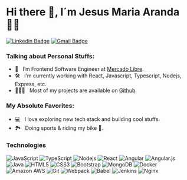 # Hi there 👋, I´m Jesus Maria Aranda  👨‍💻

[![Linkedin Badge](https://img.shields.io/badge/linkedin-%230077B5.svg?style=for-the-badge&logo=linkedin&logoColor=white&link=https://www.linkedin.com/in/aranda-jm/)](https://www.linkedin.com/in/aranda-jm/)
[![Gmail Badge](https://img.shields.io/badge/Gmail-D14836?style=for-the-badge&logo=gmail&logoColor=white&link=mailto:jesus.maria.aranda@gmail.com)](mailto:jesus.maria.aranda@gmail.com)

### Talking about Personal Stuffs:

- 🚀 &nbsp; I’m Frontend Software Engineer at [Mercado Libre](https://github.com/mercadolibre).
- 🛠 &nbsp; I’m currently working with React, Javascript, Typescript, Nodejs, Express,  etc.
- 👨🏻‍💻 &nbsp; Most of my projects are available on [Github](https://github.com/arandajm).

### My Absolute Favorites:

- 💻 &nbsp; I love exploring new tech stack and building cool stuffs.
- 🏞️ &nbsp; Doing sports & riding my bike 💪.

### Technologies

![JavaScript](https://img.shields.io/badge/-JavaScript-black?style=flat-square&logo=javascript)
![TypeScript](https://img.shields.io/badge/typescript-%23007ACC.svg?style=flat-square&logo=typescript&logoColor=white)
![Nodejs](https://img.shields.io/badge/node.js-%2343853D.svg?style=flat-square&logo=node-dot-js&logoColor=white)
![React](https://img.shields.io/badge/-React-black?style=flat-square&logo=react)
![Angular](https://img.shields.io/badge/angular-%23DD0031.svg?style=flat-square&logo=angular&logoColor=white)
![Angular.js](https://img.shields.io/badge/angular.js-%23E23237.svg?style=flat-square&logo=angularjs&logoColor=white)
![Java](https://img.shields.io/badge/-java-E34A86?style=flat-square&logo=java)
![HTML5](https://img.shields.io/badge/-HTML5-E34F26?style=flat-square&logo=html5&logoColor=white)
![CSS3](https://img.shields.io/badge/-CSS3-1572B6?style=flat-square&logo=css3)
![Bootstrap](https://img.shields.io/badge/-Bootstrap-563D7C?style=flat-square&logo=bootstrap)
![MongoDB](https://img.shields.io/badge/-MongoDB-black?style=flat-square&logo=mongodb)
![Docker](https://img.shields.io/badge/-Docker-black?style=flat-square&logo=docker)
![Amazon AWS](https://img.shields.io/badge/Amazon%20AWS-232F3E?style=flat-square&logo=amazon-aws)
![Git](https://img.shields.io/badge/-Git-black?style=flat-square&logo=git)
![Webpack](https://img.shields.io/badge/webpack-%238DD6F9.svg?style=flat-square&logo=webpack&logoColor=black)
![Babel](https://img.shields.io/badge/Babel-F9DC3e?style=flat-square&logo=babel&logoColor=black)
![Jenkins](https://img.shields.io/badge/jenkins-%232C5263.svg?style=flat-square&logo=jenkins&logoColor=white)
![Nginx](https://img.shields.io/badge/nginx-%23009639.svg?style=flat-square&logo=nginx&logoColor=white)
